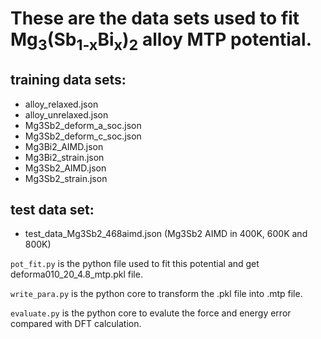 # These are the data sets used to fit Mg<sub>3</sub>(Sb<sub>1-x</sub>Bi<sub>x</sub>)<sub>2</sub> alloy MTP potential.

## training data sets:
* alloy_relaxed.json
* alloy_unrelaxed.json
* Mg3Sb2_deform_a_soc.json    
* Mg3Sb2_deform_c_soc.json
* Mg3Bi2_AIMD.json
* Mg3Bi2_strain.json
* Mg3Sb2_AIMD.json
* Mg3Sb2_strain.json

## test data set:
* test_data_Mg3Sb2_468aimd.json (Mg3Sb2 AIMD in 400K, 600K and 800K)

`pot_fit.py` is the python file used to fit this potential and get
deforma010_20_4.8_mtp.pkl file.

`write_para.py` is the python core to transform the .pkl file 
into .mtp file.

`evaluate.py` is the python core to evalute the force and energy error compared with DFT calculation.
